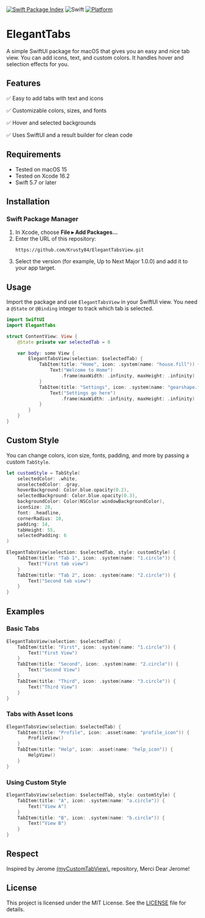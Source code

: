 [![Swift Package Index](https://img.shields.io/badge/swift--package--index-ElegantTabs-blue)](https://swiftpackageindex.com/Krusty84/ElegantTabs)
![Swift](https://img.shields.io/badge/swift-5.7-orange)
[![Platform](https://img.shields.io/badge/platform-macOS%2015%2B-lightgrey)](https://developer.apple.com/macos/)

# ElegantTabs

A simple SwiftUI package for macOS that gives you an easy and nice tab view. You can add icons, text, and custom colors. It handles hover and selection effects for you.

## Features

✅ Easy to add tabs with text and icons

✅ Customizable colors, sizes, and fonts

✅ Hover and selected backgrounds

✅ Uses SwiftUI and a result builder for clean code


## Requirements

- Tested on macOS 15
- Tested on Xcode 16.2
- Swift 5.7 or later


## Installation

### Swift Package Manager

1. In Xcode, choose **File ▸ Add Packages…**
2. Enter the URL of this repository:
   ```
   https://github.com/Krusty84/ElegantTabsView.git
   ```
3. Select the version (for example, Up to Next Major 1.0.0) and add it to your app target.

## Usage

Import the package and use `ElegantTabsView` in your SwiftUI view. You need a `@State` or `@Binding` integer to track which tab is selected.

```swift
import SwiftUI
import ElegantTabs

struct ContentView: View {
    @State private var selectedTab = 0

    var body: some View {
        ElegantTabsView(selection: $selectedTab) {
            TabItem(title: "Home", icon: .system(name: "house.fill")) {
                Text("Welcome to Home")
                    .frame(maxWidth: .infinity, maxHeight: .infinity)
            }
            TabItem(title: "Settings", icon: .system(name: "gearshape.fill")) {
                Text("Settings go here")
                    .frame(maxWidth: .infinity, maxHeight: .infinity)
            }
        }
    }
}
```

## Custom Style

You can change colors, icon size, fonts, padding, and more by passing a custom `TabStyle`.

```swift
let customStyle = TabStyle(
    selectedColor: .white,
    unselectedColor: .gray,
    hoverBackground: Color.blue.opacity(0.2),
    selectedBackground: Color.blue.opacity(0.3),
    backgroundColor: Color(NSColor.windowBackgroundColor),
    iconSize: 28,
    font: .headline,
    cornerRadius: 10,
    padding: 14,
    tabHeight: 55,
    selectedPadding: 6
)

ElegantTabsView(selection: $selectedTab, style: customStyle) {
    TabItem(title: "Tab 1", icon: .system(name: "1.circle")) {
        Text("First tab view")
    }
    TabItem(title: "Tab 2", icon: .system(name: "2.circle")) {
        Text("Second tab view")
    }
}
```

## Examples

### Basic Tabs

```swift
ElegantTabsView(selection: $selectedTab) {
    TabItem(title: "First", icon: .system(name: "1.circle")) {
        Text("First View")
    }
    TabItem(title: "Second", icon: .system(name: "2.circle")) {
        Text("Second View")
    }
    TabItem(title: "Third", icon: .system(name: "3.circle")) {
        Text("Third View")
    }
}
```

### Tabs with Asset Icons

```swift
ElegantTabsView(selection: $selectedTab) {
    TabItem(title: "Profile", icon: .asset(name: "profile_icon")) {
        ProfileView()
    }
    TabItem(title: "Help", icon: .asset(name: "help_icon")) {
        HelpView()
    }
}
```

### Using Custom Style

```swift
ElegantTabsView(selection: $selectedTab, style: customStyle) {
    TabItem(title: "A", icon: .system(name: "a.circle")) {
        Text("View A")
    }
    TabItem(title: "B", icon: .system(name: "b.circle")) {
        Text("View B")
    }
}
```


## Respect

Inspired by Jerome [ (myCustomTabView).](https://github.com/jmuzet/myCustomTabView) repository, Merci Dear Jerome!

## License

This project is licensed under the MIT License. See the [LICENSE](LICENSE) file for details.
